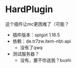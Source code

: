 # HardPlugin
这个插件让mc更困难了（可能？

* 插件版本：spigot 1.16.5
* 依赖：de.tr7zw.item-nbt-api
  * 没有了qwq
* 测试服务器？
  * 没有，要不你送我？bushi